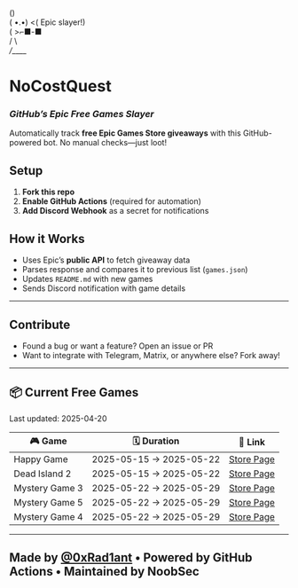    (\)  
  ( •.•)  <( Epic slayer!)  
  (   >⌐■-■  
  /  \  
_/____\_  

# NoCostQuest  
### *GitHub’s Epic Free Games Slayer*  

Automatically track **free Epic Games Store giveaways** with this GitHub-powered bot. No manual checks—just loot!  

## Setup  
1. **Fork this repo**  
2. **Enable GitHub Actions** (required for automation)  
3. **Add Discord Webhook** as a secret for notifications  

## How it Works
- Uses Epic’s **public API** to fetch giveaway data
- Parses response and compares it to previous list (`games.json`)
- Updates `README.md` with new games
- Sends Discord notification with game details

---

## Contribute
- Found a bug or want a feature? Open an issue or PR  
- Want to integrate with Telegram, Matrix, or anywhere else? Fork away!

---

## 📦 Current Free Games

Last updated: 2025-04-20

<!-- BEGIN_GAMES_TABLE -->
| 🎮 Game | 🗓️ Duration | 🔗 Link |
|--------|--------------|---------|
| Happy Game | 2025-05-15 → 2025-05-22 | [Store Page](https://store.epicgames.com/en-US/p/mystery-game-2-02) |
| Dead Island 2 | 2025-05-15 → 2025-05-22 | [Store Page](https://store.epicgames.com/en-US/p/mystery-game) |
| Mystery Game 3 | 2025-05-22 → 2025-05-29 | [Store Page](https://store.epicgames.com/en-US/p/mystery-game-3-01) |
| Mystery Game 5 | 2025-05-22 → 2025-05-29 | [Store Page](https://store.epicgames.com/en-US/p/mystery-game-5-01) |
| Mystery Game 4 | 2025-05-22 → 2025-05-29 | [Store Page](https://store.epicgames.com/en-US/p/mystery-game-4-01) |

<!-- END_GAMES_TABLE -->

---

## Made by [@0xRad1ant](https://github.com/0xRad1ant) • Powered by GitHub Actions • Maintained by NoobSec
